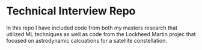 Technical Interview Repo
=======================

In this repo I have included code from both my masters research that utilized ML techniques as well as code from the Lockheed Martin projec that focused on astrodynamic calcuations for a satellite constellation.
